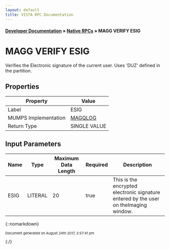 ```yaml
---
layout: default
title: VISTA RPC Documentation
---
```


#### [Developer Documentation](../index) &#187; [Native RPCs](TableOfContents) &#187; MAGG VERIFY ESIG<br/>
# MAGG VERIFY ESIG

Verifies the Electronic signature of the current user.  Uses 'DUZ' defined in the partition.

## Properties

Property | Value
--- | ---
Label | ESIG
MUMPS Implementation | [MAGQLOG](http://code.osehra.org/dox/Routine_MAGQLOG_source.html)
Return Type | SINGLE VALUE


## Input Parameters

Name | Type | Maximum Data Length | Required | Description
--- | --- | --- | --- | ---
ESIG | LITERAL | 20 | true | This is the encrypted electronic signature entered by the user on theImaging window.



{::nomarkdown} <br/><p style="font-size: 11px">Document generated on August 24th 2017, 2:57:41 pm</p>{:/}